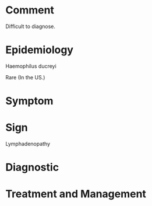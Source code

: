 # Comment

Difficult to diagnose.

# Epidemiology

Haemophilus ducreyi

Rare
(In the US.)

# Symptom

# Sign

Lymphadenopathy

# Diagnostic

# Treatment and Management
